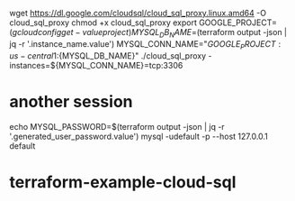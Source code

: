 wget https://dl.google.com/cloudsql/cloud_sql_proxy.linux.amd64 -O cloud_sql_proxy
chmod +x cloud_sql_proxy
export GOOGLE_PROJECT=$(gcloud config get-value project)
MYSQL_DB_NAME=$(terraform output -json | jq -r '.instance_name.value')
MYSQL_CONN_NAME="${GOOGLE_PROJECT}:us-central1:${MYSQL_DB_NAME}"
./cloud_sql_proxy -instances=${MYSQL_CONN_NAME}=tcp:3306

# another session
echo MYSQL_PASSWORD=$(terraform output -json | jq -r '.generated_user_password.value')
mysql -udefault -p --host 127.0.0.1 default

# terraform-example-cloud-sql
